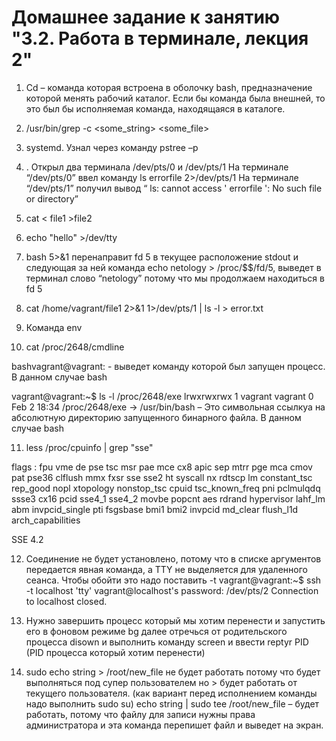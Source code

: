 # Домашнее задание к занятию "3.2. Работа в терминале, лекция 2"

1. 	Cd – команда которая встроена в оболочку bash, предназначение которой менять рабочий каталог. Если бы команда была внешней, то это был бы исполняемая команда, находящаяся в каталоге.  
1. /usr/bin/grep -c <some_string> <some_file>
1. systemd. Узнал через команду pstree –p 
1. . Открыл два терминала /dev/pts/0 и /dev/pts/1
На терминале “/dev/pts/0” ввел команду  ls  errorfile 2>/dev/pts/1
На терминале “/dev/pts/1” получил вывод “ ls: cannot access ' errorfile ': No such file or directory”

1. cat < file1 >file2
1. echo "hello" >/dev/tty
1. bash 5>&1 перенаправит fd 5 в текущее расположение stdout и следующая за ней команда echo netology > /proc/$$/fd/5, выведет в терминал слово “netology” потому что мы продолжаем находиться в fd 5
1. cat /home/vagrant/file1 2>&1 1>/dev/pts/1 | ls -l > error.txt

1. Команда env 
10. cat /proc/2648/cmdline

bashvagrant@vagrant:   - выведет команду которой был запущен процесс. В данном случае bash 

vagrant@vagrant:~$ ls -l /proc/2648/exe
lrwxrwxrwx 1 vagrant vagrant 0 Feb  2 18:34 /proc/2648/exe -> /usr/bin/bash – Это символьная ссылкуа на абсолютную директорию запущенного бинарного файла. В данном случае bash


11. less /proc/cpuinfo | grep  "sse"

flags  : fpu vme de pse tsc msr pae mce cx8 apic sep mtrr pge mca cmov pat pse36 clflush mmx fxsr sse sse2 ht syscall nx rdtscp lm constant_tsc rep_good nopl xtopology nonstop_tsc cpuid tsc_known_freq pni pclmulqdq ssse3 cx16 pcid sse4_1 sse4_2 movbe popcnt aes rdrand hypervisor lahf_lm abm invpcid_single pti fsgsbase bmi1 bmi2 invpcid md_clear flush_l1d arch_capabilities

SSE 4.2


12. Соединение не будет установлено, потому что в списке аргументов передается явная команда, а TTY не выделяется для удаленного сеанса. Чтобы обойти это надо поставить -t 
vagrant@vagrant:~$ ssh -t localhost 'tty'
vagrant@localhost's password:
/dev/pts/2
Connection to localhost closed.

13. Нужно завершить процесс который мы хотим перенести и запустить его  в фоновом режиме  bg далее отречься от родительского процесса disown и выполнить команду screen и ввести reptyr PID (PID процесса который хотим перенести)
14. sudo echo string > /root/new_file не будет работать потому что будет выполняться под супер пользователем но > будет работать от текущего пользователя. (как вариант перед исполнением команды надо выполнить sudo su)
echo string | sudo tee /root/new_file – будет работать, потому что файлу для записи нужны права администратора и эта команда перепишет файл и выведет на экран.

 
 
